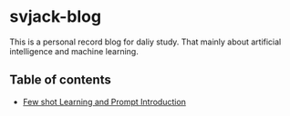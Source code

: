 # svjack-blog
This is a personal record blog for daliy study. That mainly about artificial intelligence and machine learning.

## Table of contents
* [Few shot Learning and Prompt Introduction](https://github.com/svjack/svjack-blog/blob/main/Few%20shot%20Learning%20and%20Prompt%20Introduction.md)
 
